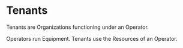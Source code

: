 # Tenants
Tenants are Organizations functioning under an Operator.

Operators run Equipment.
Tenants use the Resources of an Operator.
